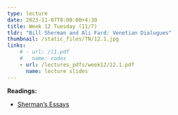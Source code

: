 ```yaml
---
type: lecture
date: 2023-11-07T8:00:00+4:30
title: Week 12 Tuesday (11/7)
tldr: "Bill Sherman and Ali Fard: Venetian Dialogues"
thumbnail: /static_files/TN/12.1.jpg
links: 
    # - url: /l1.pdf
    #   name: codes
    - url: /lectures_pdfs/week12/12.1.pdf
      name: lecture slides
---
```

**Readings:**
- [Sherman’s Essays](/LOTL_Test/readings_pdfs/week12/TH/r1.pdf)



